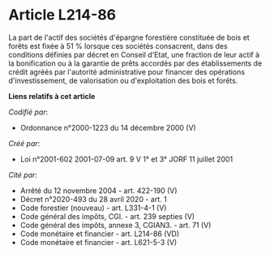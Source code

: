 # Article L214-86

La part de l'actif des sociétés d'épargne forestière constituée de bois et forêts est fixée à 51 % lorsque ces sociétés
consacrent, dans des conditions définies par décret en Conseil d'Etat, une fraction de leur actif à la bonification ou à la
garantie de prêts accordés par des établissements de crédit agréés par l'autorité administrative pour financer des opérations
d'investissement, de valorisation ou d'exploitation des bois et forêts.

**Liens relatifs à cet article**

_Codifié par_:

  - Ordonnance n°2000-1223 du 14 décembre 2000 (V)

_Créé par_:

  - Loi n°2001-602 2001-07-09 art. 9 V 1° et 3° JORF 11 juillet 2001

_Cité par_:

  - Arrêté du 12 novembre 2004 - art. 422-190 (V)
  - Décret n°2020-493 du 28 avril 2020 - art. 1
  - Code forestier (nouveau) - art. L331-4-1 (V)
  - Code général des impôts, CGI. - art. 239 septies (V)
  - Code général des impôts, annexe 3, CGIAN3. - art. 71 (V)
  - Code monétaire et financier - art. L214-86 (VD)
  - Code monétaire et financier - art. L621-5-3 (V)
